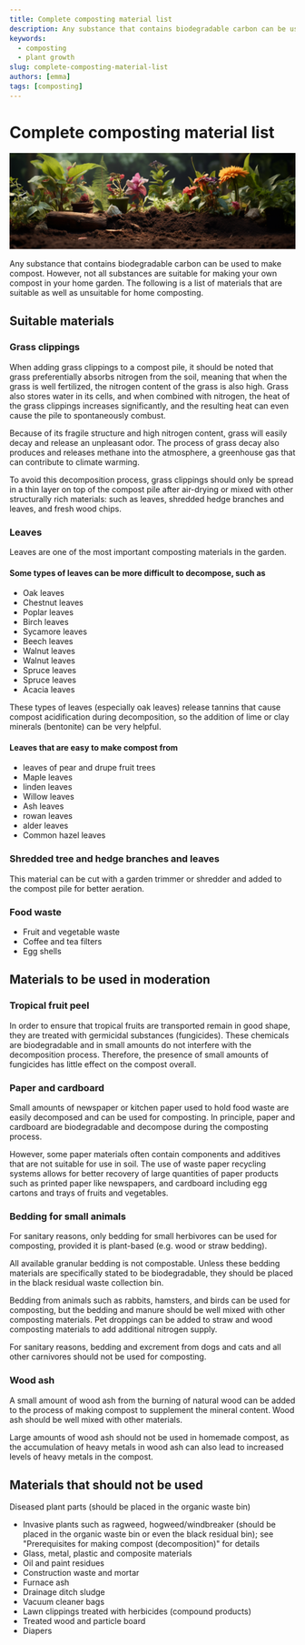 ```yaml
---
title: Complete composting material list
description: Any substance that contains biodegradable carbon can be used to make compost. However, not all substances are suitable for making your own compost in your home garden. The following is a list of materials that are suitable as well as unsuitable for home composting.
keywords:
  - composting
  - plant growth
slug: complete-composting-material-list
authors: [emma]
tags: [composting]
---
```


# Complete composting material list

![composting material](./img/img.png)

Any substance that contains biodegradable carbon can be used to make compost. However, not all substances are suitable 
for making your own compost in your home garden. The following is a list of materials that are suitable as well as 
unsuitable for home composting.

<!-- truncate -->
## Suitable materials

### Grass clippings

When adding grass clippings to a compost pile, it should be noted that grass preferentially absorbs nitrogen from the 
soil, meaning that when the grass is well fertilized, the nitrogen content of the grass is also high. Grass also stores 
water in its cells, and when combined with nitrogen, the heat of the grass clippings increases significantly, and the 
resulting heat can even cause the pile to spontaneously combust.

Because of its fragile structure and high nitrogen content, grass will easily decay and release an unpleasant odor. 
The process of grass decay also produces and releases methane into the atmosphere, a greenhouse gas that can contribute
to climate warming.

To avoid this decomposition process, grass clippings should only be spread in a thin layer on top of the compost pile 
after air-drying or mixed with other structurally rich materials: such as leaves, shredded hedge branches and leaves, 
and fresh wood chips.

### Leaves

Leaves are one of the most important composting materials in the garden.


#### Some types of leaves can be more difficult to decompose, such as


- Oak leaves
- Chestnut leaves
- Poplar leaves
- Birch leaves
- Sycamore leaves
- Beech leaves
- Walnut leaves
- Walnut leaves
- Spruce leaves
- Spruce leaves
- Acacia leaves

These types of leaves (especially oak leaves) release tannins that cause compost acidification during decomposition, so 
the addition of lime or clay minerals (bentonite) can be very helpful.

#### Leaves that are easy to make compost from

- leaves of pear and drupe fruit trees
- Maple leaves
- linden leaves
- Willow leaves
- Ash leaves
- rowan leaves
- alder leaves
- Common hazel leaves

### Shredded tree and hedge branches and leaves

This material can be cut with a garden trimmer or shredder and added to the compost pile for better aeration.

### Food waste

- Fruit and vegetable waste
- Coffee and tea filters
- Egg shells

## Materials to be used in moderation

### Tropical fruit peel

In order to ensure that tropical fruits are transported remain in good shape, they are treated with germicidal substances
(fungicides). These chemicals are biodegradable and in small amounts do not interfere with the decomposition process. 
Therefore, the presence of small amounts of fungicides has little effect on the compost overall.


### Paper and cardboard

Small amounts of newspaper or kitchen paper used to hold food waste are easily decomposed and can be used for composting. 
In principle, paper and cardboard are biodegradable and decompose during the composting process.

However, some paper materials often contain components and additives that are not suitable for use in soil. The use of 
waste paper recycling systems allows for better recovery of large quantities of paper products such as printed paper like 
newspapers, and cardboard including egg cartons and trays of fruits and vegetables.

### Bedding for small animals

For sanitary reasons, only bedding for small herbivores can be used for composting, provided it is plant-based 
(e.g. wood or straw bedding).

All available granular bedding is not compostable. Unless these bedding materials are specifically stated to be 
biodegradable, they should be placed in the black residual waste collection bin.

Bedding from animals such as rabbits, hamsters, and birds can be used for composting, but the bedding and manure should 
be well mixed with other composting materials. Pet droppings can be added to straw and wood composting materials to add 
additional nitrogen supply.

For sanitary reasons, bedding and excrement from dogs and cats and all other carnivores should not be used for composting.

### Wood ash

A small amount of wood ash from the burning of natural wood can be added to the process of making compost to supplement 
the mineral content. Wood ash should be well mixed with other materials.

Large amounts of wood ash should not be used in homemade compost, as the accumulation of heavy metals in wood ash can 
also lead to increased levels of heavy metals in the compost.

## Materials that should not be used

Diseased plant parts (should be placed in the organic waste bin)

- Invasive plants such as ragweed, hogweed/windbreaker (should be placed in the organic waste bin or even the black residual bin); see "Prerequisites for making compost (decomposition)" for details
- Glass, metal, plastic and composite materials
- Oil and paint residues
- Construction waste and mortar
- Furnace ash
- Drainage ditch sludge
- Vacuum cleaner bags
- Lawn clippings treated with herbicides (compound products)
- Treated wood and particle board
- Diapers
